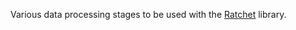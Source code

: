 Various data processing stages to be used with the [Ratchet](https://github.com/dailyburn/ratchet) library.